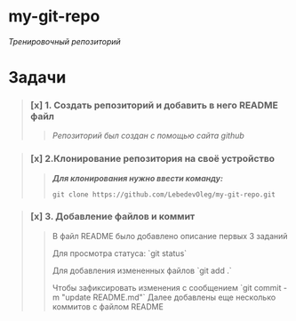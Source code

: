 # my-git-repo

###### _Тренировочный репозиторий_

# Задачи

> ### [x] 1. Создать репозиторий и добавить в него README файл
>
> > _Репозиторий был создан с помощью сайта github_

> ### [x] 2.Клонирование репозитория на своё устройство
>
> > **_Для клонирования нужно ввести команду:_**
> >
> > ```
> > git clone https://github.com/LebedevOleg/my-git-repo.git
> > ```

> ### [x] 3. Добавление файлов и коммит
>
> > В файл README было добавлено описание первых 3 заданий
> >
> > <p>Для просмотра статуса: `git status` <p>
> > Для добавления измененных файлов `git add .` <p> 
> > Чтобы зафиксировать изменения с сообщением `git commit -m  "update README.md"`
> > Далее добавлены еще несколько коммитов с файлом README
